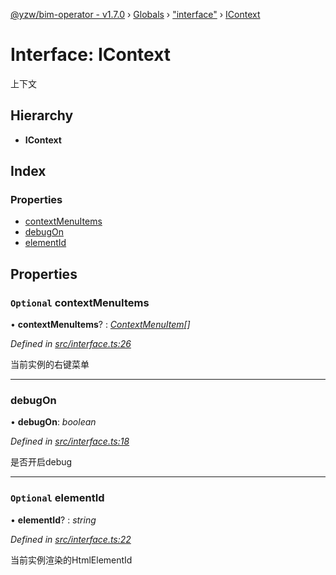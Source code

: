 [@yzw/bim-operator - v1.7.0](../README.md) › [Globals](../globals.md) › ["interface"](../modules/_interface_.md) › [IContext](_interface_.icontext.md)

# Interface: IContext

上下文

## Hierarchy

* **IContext**

## Index

### Properties

* [contextMenuItems](_interface_.icontext.md#optional-contextmenuitems)
* [debugOn](_interface_.icontext.md#debugon)
* [elementId](_interface_.icontext.md#optional-elementid)

## Properties

### `Optional` contextMenuItems

• **contextMenuItems**? : *[ContextMenuItem](_model_context_menu_item_.contextmenuitem.md)[]*

*Defined in [src/interface.ts:26](https://github.com/youkaisteve/bim-operator/blob/24828e5/src/interface.ts#L26)*

当前实例的右键菜单

___

###  debugOn

• **debugOn**: *boolean*

*Defined in [src/interface.ts:18](https://github.com/youkaisteve/bim-operator/blob/24828e5/src/interface.ts#L18)*

是否开启debug

___

### `Optional` elementId

• **elementId**? : *string*

*Defined in [src/interface.ts:22](https://github.com/youkaisteve/bim-operator/blob/24828e5/src/interface.ts#L22)*

当前实例渲染的HtmlElementId
